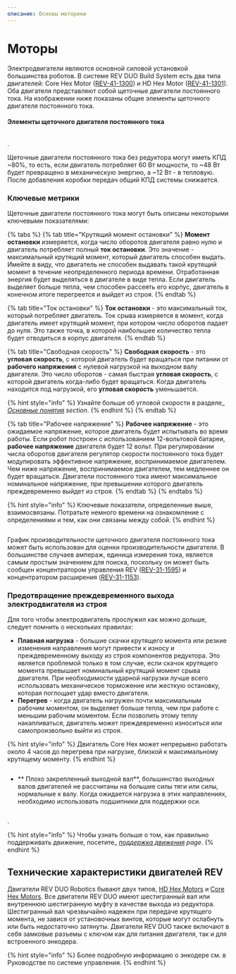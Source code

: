 ```yaml
---
описание: Основы моторики
---
```


# Моторы

Электродвигатели являются основной силовой установкой большинства роботов. В системе REV DUO Build System есть два типа двигателей: Core Hex Motor ([REV-41-1300](https://www.revrobotics.com/rev-41-1300/)) и HD Hex Motor ([REV-41-1301](https://www.revrobotics.com/rev-41-1301/)). Оба двигателя представляют собой щеточные двигатели постоянного тока. На изображении ниже показаны общие элементы щеточного двигателя постоянного тока.&#x20;

#### Элементы щеточного двигателя постоянного тока

<figure><img src="https://2589213514-files.gitbook.io/~/files/v0/b/gitbook-legacy-files/o/assets%2F15mm%2F-M8MarlMx5meMXBAcMX_%2F-M8MhYlMn7b3u0xtE-Zr%2F1.png?generation=1590609462403887&#x26;alt=media" alt=""><figcaption></figcaption></figure>.

Щеточные двигатели постоянного тока без редуктора могут иметь КПД \~80%, то есть, если двигатель потребляет 60 Вт мощности, то \~48 Вт будет превращено в механическую энергию, а \~12 Вт - в тепловую. После добавления коробки передач общий КПД системы снижается.

### Ключевые метрики&#x20;

Щеточные двигатели постоянного тока могут быть описаны некоторыми ключевыми показателями:

{% tabs %}
{% tab title="Крутящий момент остановки" %}
**Момент остановки** измеряется, когда число оборотов двигателя равно нулю и двигатель потребляет полный **ток остановки**. Это значение - максимальный крутящий момент, который двигатель способен выдать. Имейте в виду, что двигатель не способен выдавать такой крутящий момент в течение неопределенного периода времени. Отработанная энергия будет выделяться в двигателе в виде тепла. Если двигатель выделяет больше тепла, чем способен рассеять его корпус, двигатель в конечном итоге перегреется и выйдет из строя.
{% endtab %}

{% tab title="Ток остановки" %}
**Ток остановки** - это максимальный ток, который потребляет двигатель. Ток срыва измеряется в момент, когда двигатель имеет крутящий момент, при котором число оборотов падает до нуля. Это также точка, в которой наибольшее количество тепла будет отводиться в корпус двигателя.
{% endtab %}

{% tab title="Свободная скорость" %}
**Свободная скорость** - это **угловая скорость**, с которой двигатель будет вращаться при питании от **рабочего напряжения** с нулевой нагрузкой на выходном валу двигателя. Это число оборотов - самая быстрая **угловая скорость**, с которой двигатель когда-либо будет вращаться. Когда двигатель находится под нагрузкой, его **угловая скорость** уменьшается.

{% hint style="info" %}
Узнайте больше об угловой скорости в разделе_ [_Основные понятия_](broken-reference) _section_.
{% endhint %}
{% endtab %}

{% tab title="Рабочее напряжение" %}
**Рабочее напряжение** - это ожидаемое напряжение, которое двигатель будет испытывать во время работы. Если робот построен с использованием 12-вольтовой батареи, **рабочее напряжение** двигателя будет 12 вольт. При регулировании числа оборотов двигателя регулятор скорости постоянного тока будет модулировать эффективное напряжение, воспринимаемое двигателем. Чем ниже напряжение, воспринимаемое двигателем, тем медленнее он будет вращаться. Двигатели постоянного тока имеют максимальное номинальное напряжение, при превышении которого двигатель преждевременно выйдет из строя.
{% endtab %}
{% endtabs %}

{% hint style="info" %}
Ключевые показатели, определенные выше, взаимосвязаны. Потратьте немного времени на ознакомление с определениями и тем, как они связаны между собой.
{% endhint %}

<figure><img src="https://2589213514-files.gitbook.io/~/files/v0/b/gitbook-legacy-files/o/assets%2F-M5yw0n8IneF5-9ybLjT%2F-M8MarlMx5meMXBAcMX_%2F-M8MjbITl7U1Z3GF12lg%2Fimage. png?alt=media&#x26;token=23cc8cf8-3552-45fe-96fe-a2fd6d91e5cc" alt=""><figcaption></figcaption></figure>

График производительности щеточного двигателя постоянного тока может быть использован для оценки производительности двигателя. В большинстве случаев ампераж, единица измерения тока, является самым простым значением для поиска, поскольку он может быть сообщен концентратором управления REV ([REV-31-1595](https://www.revrobotics.com/rev-31-1595/)) и концентратором расширения ([REV-31-1153](https://www.revrobotics.com/rev-31-1153/)).

### Предотвращение преждевременного выхода электродвигателя из строя&#x20;

Для того чтобы электродвигатель прослужил как можно дольше, следует помнить о нескольких правилах:

* **Плавная нагрузка** - большие скачки крутящего момента или резкие изменения направления могут привести к износу и преждевременному выходу из строя компонентов редуктора. Это является проблемой только в том случае, если скачок крутящего момента превышает номинальный крутящий момент срыва двигателя. При необходимости ударной нагрузки лучше всего использовать механическое торможение или жесткую остановку, которая поглощает удар вместо двигателя.
* **Перегрев** - когда двигатель нагружен почти максимальным рабочим моментом, он выделяет больше тепла, чем при работе с меньшим рабочим моментом. Если позволить этому теплу накапливаться, двигатель может преждевременно износиться или самопроизвольно выйти из строя.

{% hint style="info" %}
Двигатель Core Hex может непрерывно работать около 4 часов до перегрева при нагрузке, близкой к максимальному крутящему моменту.
{% endhint %}

<figure><img src="https://2589213514-files.gitbook.io/~/files/v0/b/gitbook-legacy-files/o/assets%2F-M5yw0n8IneF5-9ybLjT%2F-MkxSTCiBXSImLUpgg3a%2F-MkxTx7rWGPS61t1vhRb%2Fwaste%20power%20chart%20-%20motor%20guide%20preventing%20premature%20motor%20failure. png?alt=media&#x26;token=8ffd06bb-070e-4bce-b30a-46f7074f0663" alt=""><figcaption></figcaption></figure>

* ** Плохо закрепленный выходной вал**, большинство выходных валов двигателей не рассчитаны на большие силы тяги или силы, нормальные к валу. Когда ожидается нагрузка в этих направлениях, необходимо использовать подшипники для поддержки оси.

<figure><img src="https://2589213514-files.gitbook.io/~/files/v0/b/gitbook-legacy-files/o/assets%2F15mm%2F-M8MarlMx5meMXBAcMX_%2F-M8MhYlSbdgM5CBTcLsw%2F7.png?generation=1590609462320338&#x26;alt=media" alt=""><figcaption></figcaption></figure>.

{% hint style="info" %}
Чтобы узнать больше о том, как правильно поддерживать движение, посетите_ [_поддержка движения_](broken-reference) _page_.
{% endhint %}

## Технические характеристики двигателей REV

Двигатели REV DUO Robotics бывают двух типов, [HD Hex Motors](broken-reference) и [Core Hex Motors](broken-reference). Все двигатели REV DUO имеют шестигранный вал или внутреннюю шестигранную муфту в качестве выхода из редуктора. Шестигранный вал чрезвычайно надежен при передаче крутящего момента, не завися от установочных винтов, которые могут ослабнуть или быть недостаточно затянуты. Двигатели REV DUO также включают в себя замковые разъемы с ключом как для питания двигателя, так и для встроенного энкодера.&#x20;

{% hint style="info" %}
Более подробную информацию о энкодере см. в Руководстве по системе управления.
{% endhint %}

<figure><img src="https://2589213514-files.gitbook.io/~/files/v0/b/gitbook-legacy-files/o/assets%2F-M5yw0n8IneF5-9ybLjT%2F-M8MarlMx5meMXBAcMX_%2F-M8N2tQzyjYft6IXAWR3%2FScreenshot%20(4). png?alt=media&#x26;token=bed0b70d-86d8-4ffa-8a99-d94f8f7053ef" alt=""><figcaption></figcaption></figure>

<figure><img src="https://2589213514-files.gitbook.io/~/files/v0/b/gitbook-legacy-files/o/assets%2F15mm%2F-M8MarlMx5meMXBAcMX_%2F-M8MhYlWc2lieDE0X1Fg%2F11.png?generation=1590609462333072&#x26;alt=media" alt=""><figcaption></figcaption></figure>
